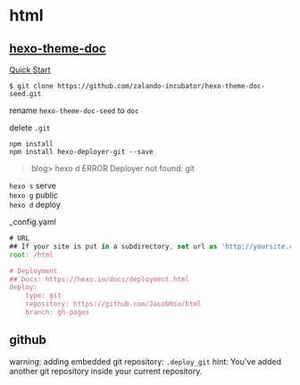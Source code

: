 # html
 

## [hexo-theme-doc](https://github.com/zalando-incubator/hexo-theme-doc)  

[Quick Start](https://zalando-incubator.github.io/hexo-theme-doc/get-started.html)  

`$ git clone https://github.com/zalando-incubator/hexo-theme-doc-seed.git`  

rename `hexo-theme-doc-seed` to `doc`  

delete `.git`

`npm install`  
`npm install hexo-deployer-git --save`  
> blog> hexo d ERROR Deployer not found: git

`hexo s` serve   
`hexo g` public  
`hexo d` deploy  




_config.yaml

```js
# URL
## If your site is put in a subdirectory, set url as 'http://yoursite.com/child' and root as '/child/'
root: /html

# Deployment
## Docs: https://hexo.io/docs/deployment.html
deploy:
    type: git
    repository: https://github.com/JacobHsu/html
    branch: gh-pages
```

## github

warning: adding embedded git repository: `.deploy_git`
hint: You've added another git repository inside your current repository.
